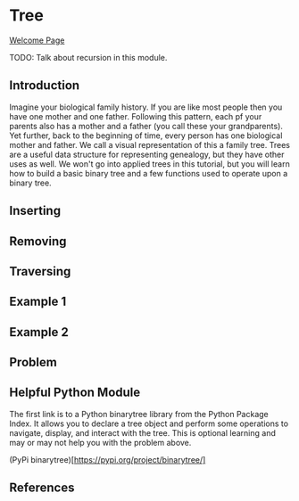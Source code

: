 # Tree

[Welcome Page](https://github.com/Morthais/data_structure_final/blob/main/0-welcome.md)

TODO: Talk about recursion in this module.

## Introduction

Imagine your biological family history. If you are like most people then you have one mother and one father. Following this pattern, each pf your parents also has a mother and a father (you call these your grandparents). Yet further, back to the beginning of time, every person has one biological mother and father. We call a visual representation of this a family tree. Trees are a useful data structure for representing genealogy, but they have other uses as well. We won't go into applied trees in this tutorial, but you will learn how to build a basic binary tree and a few functions used to operate upon a binary tree.

## Inserting

## Removing

## Traversing

## Example 1

## Example 2

## Problem

## Helpful Python Module

The first link is to a Python binarytree library from the Python Package Index. It allows you to declare a tree object and perform some operations to navigate, display, and interact with the tree. This is optional learning and may or may not help you with the problem above.

(PyPi binarytree)[https://pypi.org/project/binarytree/]

## References
